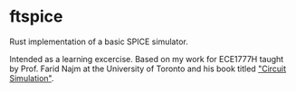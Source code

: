 # ftspice

Rust implementation of a basic SPICE simulator.

Intended as a learning excercise.
Based on my work for ECE1777H taught by Prof. Farid Najm at the University of Toronto and his book titled ["Circuit Simulation"](https://onlinelibrary.wiley.com/doi/book/10.1002/9780470561218).
